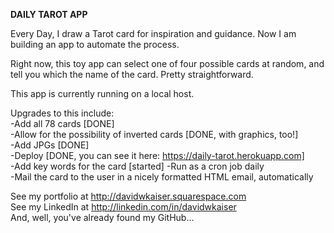 **DAILY TAROT APP**

Every Day, I draw a Tarot card for inspiration and guidance. Now I am building an app to automate the process. 

Right now, this toy app can select one of four possible cards at random, and tell you which the name of the card. Pretty straightforward. 

This app is currently running on a local host. 

Upgrades to this include:  
-Add all 78 cards [DONE]  
-Allow for the possibility of inverted cards [DONE, with graphics, too!]  
-Add JPGs  [DONE]  
-Deploy  [DONE, you can see it here: https://daily-tarot.herokuapp.com]  
-Add key words for the card [started] 
-Run as a cron job daily  
-Mail the card to the user in a nicely formatted HTML email, automatically  

See my portfolio at http://davidwkaiser.squarespace.com  
See my LinkedIn at http://linkedin.com/in/davidwkaiser  
And, well, you've already found my GitHub...  
